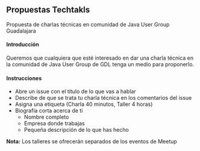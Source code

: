 Propuestas Techtakls
-----------------------------------

Propuesta de charlas técnicas en comunidad de Java User Group Guadalajara


#### Introducción

Queremos que cualquiera que esté interesado en dar una charla técnica en la comunidad de Java User Group de GDL tenga un medio para proponerlo.

#### Instrucciones

* Abre un issue con el título de lo que vas a hablar
* Describe de que se trata tu charla técnica en los comentarios del issue
* Asigna una etiqueta (Charla 40 minutos, Taller 4 horas)
* Biografía corta acerca de ti
	* Nombre completo
	* Empresa donde trabajas
	* Pequeña descripción de lo que has hecho

**Nota:** Los talleres se ofrecerán separados de los eventos de Meetup

